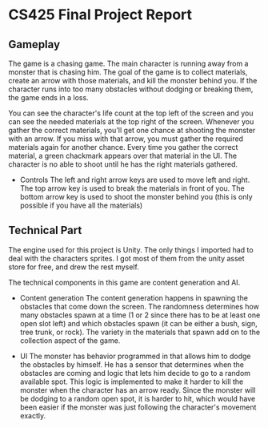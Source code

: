 # CS425 Final Project Report

## Gameplay

The game is a chasing game. The main character is running away from a monster that is chasing him. The goal of the game
is to collect materials, create an arrow with those materials, and kill the monster behind you. If the character runs
into too many obstacles without dodging or breaking them, the game ends in a loss. 

You can see the character's life count at the top left of the screen and you can see the needed materials at the top
right of the screen. Whenever you gather the correct materials, you'll get one chance at shooting the monster with an arrow.
If you miss with that arrow, you must gather the required materials again for another chance. Every time you gather the correct
material, a green chackmark appears over that material in the UI. The character is no able to shoot until he has the right
materials gathered. 

- Controls
The left and right arrow keys are used to move left and right.
The top arrow key is used to break the materials in front of you.
The bottom arrow key is used to shoot the monster behind you 
(this is only possible if you have all the materials)

## Technical Part

The engine used for this project is Unity. The only things I imported had to deal with the characters sprites. I got
most of them from the unity asset store for free, and drew the rest myself. 

The technical components in this game are content generation and AI.

- Content generation
The content generation happens in spawning the obstacles that come down the screen. The randomness determines
how many obstacles spawn at a time (1 or 2 since there has to be at least one open slot left) and which obstacles
spawn (it can be either a bush, sign, tree trunk, or rock). The variety in the materials that spawn add on to 
the collection aspect of the game.

- UI
The monster has behavior programmed in that allows him to dodge the obstacles by himself. He has a sensor
that determines when the obstacles are coming and logic that lets him decide to go to a random
available spot. This logic is implemented to make it harder to kill the monster when the character has
an arrow ready. Since the monster will be dodging to a random open spot, it is harder to hit, which
would have been easier if the monster was just following the character's movement exactly.